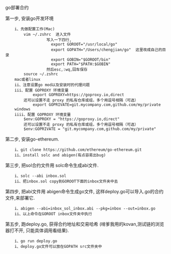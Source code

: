 go部署合约

第一步, 安装go开发环境

        i、先做配置工作(Mac)
            vim ~/.zshrc  进入文件
                      写入一下四行,
                        export GOROOT="/usr/local/go"
                        export GOPATH="/Users/chengjian/go"  这里改成自己的目录
                        export GOBIN="$GOROOT/bin"
                        export PATH="$PATH:$GOBIN"
                      然后esc,:wq,回车保存
            source ~/.zshrc
        mac或者linux
        ii、注意设置go mod以及安装时的代理问题
        iii、配置 GOPROXY 环境变量
                export GOPROXY=https://goproxy.io,direct
            还可以设置不走 proxy 的私有仓库或组，多个用逗号相隔（可选）
                export GOPRIVATE=git.mycompany.com,github.com/my/private
        windows
        iiii、配置 GOPROXY 环境变量
            $env:GOPROXY = "https://goproxy.io,direct"
            还可以设置不走 proxy 的私有仓库或组，多个用逗号相隔（可选）
            $env:GOPRIVATE = "git.mycompany.com,github.com/my/private"
  
  
第二步, 安装go-ethereum. 

        i、git clone https://github.com/ethereum/go-ethereum.git
        ii、install solc and abigen(有点容易出bug)

第三步, 把sol合约文件用 solc命令生成abi文件. 

        i、solc --abi inbox.sol 
        ii、把inbox.sol copy到GOROOT下面的inbox文件夹中去

第四步, 把abi文件用 abigen命令生成go文件, 这样deploy.go可以导入.go的合约文件,来部署它. 

        i、abigen --abi=inbox_sol_inbox.abi --pkg=inbox --out=inbox.go
        ii、以上命令在GOROOT inbox文件夹中执行

第五步, 跑deploy.go, 获得合约地址和交易哈希 (啃爹我用的kovan,测试链的浏览器打不开, 只能具体调用看结果). 

        i、go run deploy.go
        i、deploy.go文件可以放在GOPATH src文件夹中
